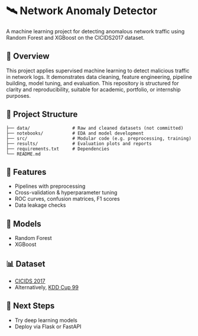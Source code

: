 # 🛰️ Network Anomaly Detector

A machine learning project for detecting anomalous network traffic using Random Forest and XGBoost on the CICIDS2017 dataset.

## 📌 Overview
This project applies supervised machine learning to detect malicious traffic in network logs. It demonstrates data cleaning, feature engineering, pipeline building, model tuning, and evaluation. This repository is structured for clarity and reproducibility, suitable for academic, portfolio, or internship purposes.

## 📂 Project Structure
```
├── data/                # Raw and cleaned datasets (not committed)
├── notebooks/           # EDA and model development
├── src/                 # Modular code (e.g. preprocessing, training)
├── results/             # Evaluation plots and reports
├── requirements.txt     # Dependencies
└── README.md
```

## 🧠 Features
- Pipelines with preprocessing
- Cross-validation & hyperparameter tuning
- ROC curves, confusion matrices, F1 scores
- Data leakage checks

## 🧪 Models
- Random Forest
- XGBoost

## 📊 Dataset
- [CICIDS 2017](https://www.unb.ca/cic/datasets/ids-2017.html)
- Alternatively, [KDD Cup 99](https://www.kaggle.com/datasets/galaxyh/kdd-cup-1999-data)

## 🚀 Next Steps
- Try deep learning models
- Deploy via Flask or FastAPI
